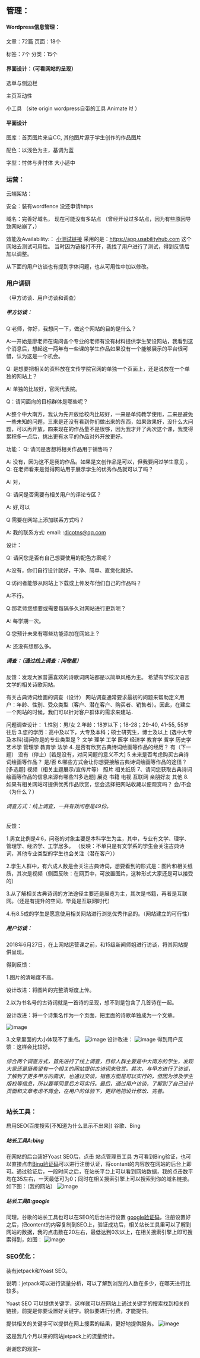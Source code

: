 ## 管理：
#### Wordpress信息管理：
文章：72篇  页面：18个

标签：7个	分类：15个


#### 界面设计：（可看网站的呈现）
选单与侧边栏

主页互动性

小工具 
（site origin   wordpress自带的工具 Animate It! ）

#### 平面设计

图库：首页图片来自CC, 其他图片源于学生创作的作品图片

配色：以浅色为主，基调为蓝
 
字型：忖体与非忖体
大小适中


### 运营：
云端架站：

安全：装有wordfence 
没还申请https

域名：完善好域名， 现在可能没有多站点 （曾经开设过多站点，因为有些原因导致网站崩了，）

效能及Availability:：
[小测试链接](https://app.usabilityhub.com/tests/c421b29af420/results/b59faf8283f9)
 采用的是：https://app.usabilityhub.com 这个网站去测试可用性。
 当时因为链接打不开，我找了用户进行了测试，得到反馈后加以调整。
 
 从下面的用户访谈也有提到字体问题，也从可用性中加以修改。



### 用户调研
（甲方访谈、用户访谈和调查）

##### 甲方访谈：
Q:老师，你好，我想问一下，做这个网站的目的是什么？

A:一开始是廖老师在询问各个专业的老师有没有材料提供学生架设网站，我看到这个消息后，想起这一两年有一些课的学生作品如果没有一个能够展示的平台很可惜，认为这是一个机会。

Q: 是想要把相关的资料放在文传学院官网的单独一个页面上，还是说放在一个单独的网站上？

A: 单独的比较好，官网代表院。

Q：请问面向的目标群体是哪些呢？

A:整个中大南方，我认为先开放给校内比较好，一来是单纯教学使用，二来是避免一些未知的问题，三来是还没有看到你们做出来的东西，如果效果好，没什么大问题，可以再开放，四来现在的作品量不是很够，因为我才开了两次这个课，我觉得累积多一点后，挑出更有水平的作品对外开放更好。

功能：
Q: 请问是否想将相关作品用于销售吗？

A: 没有，因为这不是我的作品。如果是文创作品是可以，但我要问过学生意见
。
Q: 在老师看来是觉得网站用于展示学生的优秀作品就可以了吗？

A: 对，

Q: 请问是否需要有相关用户的评论专区？

A: 好,可以

Q:需要在网站上添加联系方式吗？

A: 我的联系方式: email: :dicotns@qq.com

设计：

Q: 请问您是否有自己想要使用的配色方案呢？

A:没有，你们自行设计就好，干净、简单、直觉化就好。

Q:访问者能够从网站上下载或上传发布他们自己的作品吗？

A:不行。

Q:那老师您想要或需要每隔多久对网站进行更新呢？

A: 每学期一次。

Q:您预计未来有哪些功能添加在网站上？

A: 还没有想那么多。


#####  调查：（通过线上调查：问卷星）
反馈：发现大家普遍喜欢的诗歌词网站都是以简单风格为主。
希望有学校汉语言文学的相关诗歌网站。

有关古典诗词绘画的调查（设计）
网站调查通常要求最初的问题来帮助定义用户：年龄、性别、受众类型（客户、潜在客户、购买者、销售者）。因此，在建立一个网站的时候，我们可以针对客户群体的需求来建站．

问题调查设计：
1.性别：男/女
2.年龄：18岁以下；18-28；29-40, 41-55, 55岁往后
3.您的学历：高中及以下，大专及本科；硕士研究生，博士及以上
(选中大专及本科)请问你是的专业类型是？
文学  理学 工学  医学 经济学 教育学 哲学 历史学 艺术学 管理学 教育学 法学 4. 是否有欣赏古典诗词绘画等作品的经历？ 
有（下一题） 没有（停止）[若是没有，对问问题的意义不大]
5.未来是否考虑购买古典诗词绘画等作品？ 是/否
6.哪些方式会让你想要接触古典诗词绘画等作品的途径？[多选题]
视频（相关主题展示/宣传片等）    照片      相关纸质
7、请问您获取古典诗词绘画等作品的信息来源有哪些?[多选题]
展览   书籍   电视   互联网  亲朋好友  其他
8.如果有相关网站可提供优秀作品欣赏，您会选择把网站收藏以便观赏吗？
会/不会（为什么？）

###### 调查方式：线上调查，一共有效问卷是49份。
反馈：

1.男女比例是4:6，问卷的对象主要是本科学生为主，其中，专业有文学、理学、管理学、经济学、工学居多。
（反映：不单只是有文学系的学生会关注古典诗词，其他专业类型的学生也会关注（潜在客户））

2.学生人群中，有六成人数是会关注古典诗词，想要看到的形式是：图片和相关纸质，其次是视频（侧面反映：在网页中，可放置图片，这种形式大家还是可以接受的）

3.从了解相关古典诗词的方法途径主要还是展览为主，其次是书籍，再者是互联网。（还是有提升的空间，毕竟是互联网时代）

4.有8.5成的学生是愿意使用相关网站进行浏览优秀作品的。（网站建立的可行性）



##### 用户访谈：
2018年6月27日，在上网站运营课之前，和15级新闻师姐进行访谈，将其网站提供呈现。

得到反馈：

1.图片的清晰度不高。

设计改进：将图片的完整清晰度上传。

2.以为书名号的古诗词就是一首诗的呈现，想不到是包含了几首诗在一起。

设计改进：将一个诗集名作为一个页面，把里面的诗歌单独成为一个文章。

![image](https://i.loli.net/2018/07/08/5b41cab123ebe.jpg)

3.文章里面的大小体现不了重点。
![image](https://i.loli.net/2018/07/08/5b41cb27c481e.jpg)
设计改进：
![image](https://i.loli.net/2018/07/08/5b41cb943e3f7.jpg)
得到用户反馈：这样会比较好。


###### 综合两个调查方式，首先进行了线上调查，目标人群主要是中大南方的学生，发现大家还是挺希望有一个相关的网站提供古诗词来欣赏。其次，与甲方进行了访谈，了解到了更多甲方的需求，也通过交谈，销售方面是可以实行的，但因为涉及学生版权等信息，所以要等同意后方可实行。最后，通过用户访谈，了解到了自己设计页面和文章考虑不周全，在用户的体验下，更好地把设计修改、完善。


### 站长工具：

启用SEO(百度搜索[不知道为什么显示不出来]) 谷歌、Bing

##### 站长工具A:bing
在网站的后台装好Yoast SEO后，点击 站点管理员工具 方可看到Bing验证，也可以直接点击[Bing验证码](https://www.bing.com/toolbox/webmaster/)可以进行注册认证，将content的内容放在网站的后台上即可。通过验证后，一段时间之后，在站长平台上可以看到网站数据，我的点击数平均在35左右，一天最低可为0；同时在相关搜索引擎上可以搜索到你的域名链接。如下图：（我的网站）
![image](https://i.loli.net/2018/07/10/5b4422506d5cc.jpg)

##### 站长工具B:google
同理，谷歌的站长工具也可以在SEO的后台进行设置 [google验证码](https://www.google.com/webmasters/verification)，注册设置好之后，把content的内容复制到SEO上，验证成功后，相关站长工具里可以了解到网站的数据，我的点击数在20左右，最低达到0次以上，在相关搜索引擎上即可搜索得到，如图：
![image](https://i.loli.net/2018/07/10/5b4423fd05dc0.jpg)


### SEO优化：
装有jetpack和Yoast SEO。

说明：jetpack可以进行流量分析，可以了解到浏览的人数在多少，在哪天进行比较多。 

Yoast SEO
可以提供关键字，这样就可以在网站上通过关键字的搜索找到相关的链接，前提是你要设置好关键字。貌似要进行付费，才能提供。

提供相关的关键字可以提供在网上搜索的结果，更好地提供服务。
![image](https://i.loli.net/2018/07/10/5b442454e6b91.jpg)
 
这是我几个月以来的网站jetpack上的流量统计。


谢谢您的观赏~



